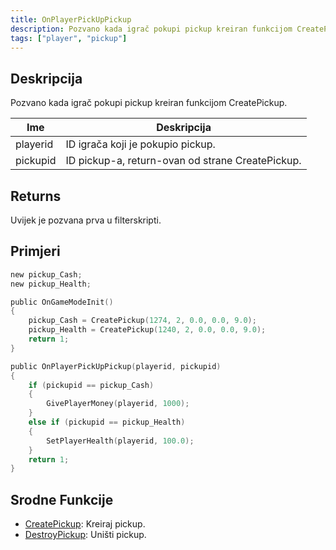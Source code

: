 ```yaml
---
title: OnPlayerPickUpPickup
description: Pozvano kada igrač pokupi pickup kreiran funkcijom CreatePickup.
tags: ["player", "pickup"]
---
```


## Deskripcija

Pozvano kada igrač pokupi pickup kreiran funkcijom CreatePickup.

| Ime      | Deskripcija                                      |
| -------- | ------------------------------------------------ |
| playerid | ID igrača koji je pokupio pickup.                |
| pickupid | ID pickup-a, return-ovan od strane CreatePickup. |

## Returns

Uvijek je pozvana prva u filterskripti.

## Primjeri

```c
new pickup_Cash;
new pickup_Health;

public OnGameModeInit()
{
    pickup_Cash = CreatePickup(1274, 2, 0.0, 0.0, 9.0);
    pickup_Health = CreatePickup(1240, 2, 0.0, 0.0, 9.0);
    return 1;
}

public OnPlayerPickUpPickup(playerid, pickupid)
{
    if (pickupid == pickup_Cash)
    {
        GivePlayerMoney(playerid, 1000);
    }
    else if (pickupid == pickup_Health)
    {
        SetPlayerHealth(playerid, 100.0);
    }
    return 1;
}
```

## Srodne Funkcije

- [CreatePickup](../functions/CreatePickup.md): Kreiraj pickup.
- [DestroyPickup](../functions/DestroyPickup.md): Uništi pickup.
